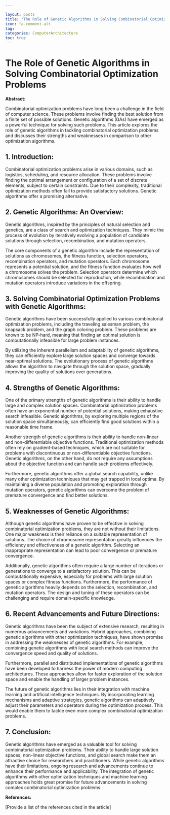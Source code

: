 ```yaml
---

layout: posts
title: "The Role of Genetic Algorithms in Solving Combinatorial Optimization Problems"
icon: fa-comment-alt
tag:      
categories: ComputerArchitecture
toc: true
---
```




# The Role of Genetic Algorithms in Solving Combinatorial Optimization Problems

**Abstract:**

Combinatorial optimization problems have long been a challenge in the field of computer science. These problems involve finding the best solution from a finite set of possible solutions. Genetic algorithms (GAs) have emerged as a powerful technique for solving such problems. This article explores the role of genetic algorithms in tackling combinatorial optimization problems and discusses their strengths and weaknesses in comparison to other optimization algorithms.

## 1. Introduction:

Combinatorial optimization problems arise in various domains, such as logistics, scheduling, and resource allocation. These problems involve finding the optimal arrangement or configuration of a set of discrete elements, subject to certain constraints. Due to their complexity, traditional optimization methods often fail to provide satisfactory solutions. Genetic algorithms offer a promising alternative.

## 2. Genetic Algorithms: An Overview:

Genetic algorithms, inspired by the principles of natural selection and genetics, are a class of search and optimization techniques. They mimic the process of evolution by iteratively evolving a population of candidate solutions through selection, recombination, and mutation operators.

The core components of a genetic algorithm include the representation of solutions as chromosomes, the fitness function, selection operators, recombination operators, and mutation operators. Each chromosome represents a potential solution, and the fitness function evaluates how well a chromosome solves the problem. Selection operators determine which chromosomes should be selected for reproduction, while recombination and mutation operators introduce variations in the offspring.

## 3. Solving Combinatorial Optimization Problems with Genetic Algorithms:

Genetic algorithms have been successfully applied to various combinatorial optimization problems, including the traveling salesman problem, the knapsack problem, and the graph coloring problem. These problems are known to be NP-hard, meaning that finding an optimal solution is computationally infeasible for large problem instances.

By utilizing the inherent parallelism and adaptability of genetic algorithms, they can efficiently explore large solution spaces and converge towards near-optimal solutions. The evolutionary process of genetic algorithms allows the algorithm to navigate through the solution space, gradually improving the quality of solutions over generations.

## 4. Strengths of Genetic Algorithms:

One of the primary strengths of genetic algorithms is their ability to handle large and complex solution spaces. Combinatorial optimization problems often have an exponential number of potential solutions, making exhaustive search infeasible. Genetic algorithms, by exploring multiple regions of the solution space simultaneously, can efficiently find good solutions within a reasonable time frame.

Another strength of genetic algorithms is their ability to handle non-linear and non-differentiable objective functions. Traditional optimization methods often rely on gradient-based techniques, which are not suitable for problems with discontinuous or non-differentiable objective functions. Genetic algorithms, on the other hand, do not require any assumptions about the objective function and can handle such problems effectively.

Furthermore, genetic algorithms offer a global search capability, unlike many other optimization techniques that may get trapped in local optima. By maintaining a diverse population and promoting exploration through mutation operators, genetic algorithms can overcome the problem of premature convergence and find better solutions.

## 5. Weaknesses of Genetic Algorithms:

Although genetic algorithms have proven to be effective in solving combinatorial optimization problems, they are not without their limitations. One major weakness is their reliance on a suitable representation of solutions. The choice of chromosome representation greatly influences the efficiency and effectiveness of a genetic algorithm. Selecting an inappropriate representation can lead to poor convergence or premature convergence.

Additionally, genetic algorithms often require a large number of iterations or generations to converge to a satisfactory solution. This can be computationally expensive, especially for problems with large solution spaces or complex fitness functions. Furthermore, the performance of genetic algorithms heavily depends on the selection, recombination, and mutation operators. The design and tuning of these operators can be challenging and require domain-specific knowledge.

## 6. Recent Advancements and Future Directions:

Genetic algorithms have been the subject of extensive research, resulting in numerous advancements and variations. Hybrid approaches, combining genetic algorithms with other optimization techniques, have shown promise in addressing the weaknesses of genetic algorithms. For example, combining genetic algorithms with local search methods can improve the convergence speed and quality of solutions.

Furthermore, parallel and distributed implementations of genetic algorithms have been developed to harness the power of modern computing architectures. These approaches allow for faster exploration of the solution space and enable the handling of larger problem instances.

The future of genetic algorithms lies in their integration with machine learning and artificial intelligence techniques. By incorporating learning mechanisms and adaptive strategies, genetic algorithms can adaptively adjust their parameters and operators during the optimization process. This would enable them to tackle even more complex combinatorial optimization problems.

## 7. Conclusion:

Genetic algorithms have emerged as a valuable tool for solving combinatorial optimization problems. Their ability to handle large solution spaces, non-linear objective functions, and global search make them an attractive choice for researchers and practitioners. While genetic algorithms have their limitations, ongoing research and advancements continue to enhance their performance and applicability. The integration of genetic algorithms with other optimization techniques and machine learning approaches holds great promise for future advancements in solving complex combinatorial optimization problems.

**References:**

[Provide a list of the references cited in the article]